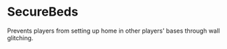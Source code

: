 # SecureBeds
 Prevents players from setting up home in other players' bases through wall glitching.
